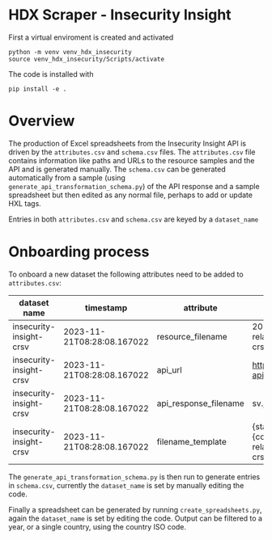 # HDX Scraper - Insecurity Insight

First a virtual enviroment is created and activated

```shell
python -m venv venv_hdx_insecurity
source venv_hdx_insecurity/Scripts/activate
```

The code is installed with

```shell
pip install -e .
```

# Overview

The production of Excel spreadsheets from the Insecurity Insight API is driven by the `attributes.csv` and `schema.csv` files.
The `attributes.csv` file contains information like paths and URLs to the resource samples and the API and is generated manually.
The `schema.csv` can be generated automatically from a sample (using `generate_api_transformation_schema.py`) of the API response 
and a sample spreadsheet but then edited as any normal file, perhaps to add or update HXL tags.

Entries in both `attributes.csv` and `schema.csv` are keyed by a `dataset_name`

# Onboarding process
To onboard a new dataset the following attributes need to be added to `attributes.csv`:

| dataset name | timestamp | attribute | value | secondary_value |
| ----- | ------ | ----- | ----- | ----- |
| insecurity-insight-crsv | 2023-11-21T08:28:08.167022 | resource_filename | 2020-2023-conflict-related-sexual-violence-crsv-incident-data.xlsx | 
| insecurity-insight-crsv | 2023-11-21T08:28:08.167022 | api_url | https://sind-api.herokuapp.com/hdx/v1/sv | 
| insecurity-insight-crsv | 2023-11-21T08:28:08.167022 | api_response_filename | sv.json | 
| insecurity-insight-crsv | 2023-11-21T08:28:08.167022 | filename_template | {start_year}-{end_year}{country_iso}-conflict-related-sexual-violence-crsv-incident-data.xlsx |

The `generate_api_transformation_schema.py` is then run to generate entries in `schema.csv`, currently the `dataset_name` is set by manually editing the code.


Finally a spreadsheet can be generated by running `create_spreadsheets.py`, again the `dataset_name` is set by editing the code. Output can be filtered to a year, 
or a single country, using the country ISO code.


